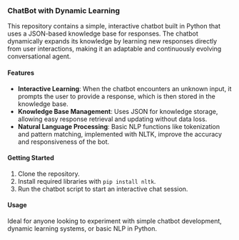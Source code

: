 
### ChatBot with Dynamic Learning

This repository contains a simple, interactive chatbot built in Python that uses a JSON-based knowledge base for responses. The chatbot dynamically expands its knowledge by learning new responses directly from user interactions, making it an adaptable and continuously evolving conversational agent.

#### Features
- **Interactive Learning**: When the chatbot encounters an unknown input, it prompts the user to provide a response, which is then stored in the knowledge base.
- **Knowledge Base Management**: Uses JSON for knowledge storage, allowing easy response retrieval and updating without data loss.
- **Natural Language Processing**: Basic NLP functions like tokenization and pattern matching, implemented with NLTK, improve the accuracy and responsiveness of the bot.

#### Getting Started
1. Clone the repository.
2. Install required libraries with `pip install nltk`.
3. Run the chatbot script to start an interactive chat session.

#### Usage
Ideal for anyone looking to experiment with simple chatbot development, dynamic learning systems, or basic NLP in Python. 

